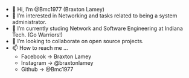 - 👋 Hi, I’m @Bmc1977 (Braxton Lamey)
- 👀 I’m interested in Networking and tasks related to being a system administrator.
- 🌱 I’m currently studing Network and Software Engineering at Indiana Tech. (Go Warriors!)
- 💞️ I’m looking to collaborate on open source projects.
- 📫 How to reach me ...
  - Facebook -> Braxton Lamey
  - Instagram -> @braxtonlamey
  - Github -> @Bmc1977

<!---
Bmc1977/Bmc1977 is a ✨ special ✨ repository because its `README.md` (this file) appears on your GitHub profile.
You can click the Preview link to take a look at your changes.
--->
